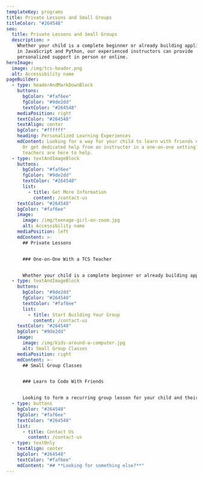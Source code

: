 ```yaml
---
templateKey: programs
title: Private Lessons and Small Groups
titleColor: "#264548"
seo:
  title: Private Lessons and Small Groups
  description: >
    Whether your child is a complete beginner or already building applications
    in JavaScript and Python, our experienced instructors can provide
    personalized support in person or online.
heroImage:
  image: /img/tcs-header.png
  alt: Accessibility name
pageBuilder:
  - type: headerAndMarkDownBlock
    buttons:
      bgColor: "#faf6ee"
      fgColor: "#9de2dd"
      textColor: "#264548"
    mediaPosition: right
    textColor: "#264548"
    textAlign: center
    bgColor: "#ffffff"
    heading: Personalized Learning Experiences
    mdContent: Looking for a way for your child to learn with friends near and far?
      Or get dedicated help from an instructor in a one-on-one setting? Our
      teachers are here to help.
  - type: textAndImageBlock
    buttons:
      bgColor: "#faf6ee"
      fgColor: "#9de2dd"
      textColor: "#264548"
      list:
        - title: Get More Information
          content: /contact-us
    textColor: "#264548"
    bgColor: "#faf6ee"
    image:
      image: /img/teenage-girl-on-zoom.jpg
      alt: Accessibility name
    mediaPosition: left
    mdContent: >-
      ## Private Lessons


      ### One-on-One With a TCS Teacher


      Whether your child is a complete beginner or already building applications in JavaScript and Python, our experienced instructors can provide personalized support in person or online.
  - type: textAndImageBlock
    buttons:
      bgColor: "#9de2dd"
      fgColor: "#264548"
      textColor: "#faf6ee"
      list:
        - title: Start Building Your Group
          content: /contact-us
    textColor: "#264548"
    bgColor: "#9de2dd"
    image:
      image: /img/kids-around-a-computer.jpg
      alt: Small Group Classes
    mediaPosition: right
    mdContent: >-
      ## Small Group Classes


      ### Learn to Code With Friends


      Looking to form a recurring group lesson for your child and their friends? Our small group coding classes provide our signature 4:1 student-to-teacher ratio and personalized attention. Available in person and online.
  - type: buttons
    bgColor: "#264548"
    fgColor: "#faf6ee"
    textColor: "#264548"
    list:
      - title: Contact Us
        content: /contact-us
  - type: textOnly
    textAlign: center
    bgColor: "#264548"
    textColor: "#faf6ee"
    mdContent: "## **Looking for something else?**"
---
```


